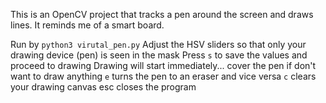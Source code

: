 This is an OpenCV project that tracks a pen around the screen and draws lines. It reminds me of a smart board.

Run by `python3 virutal_pen.py`
Adjust the HSV sliders so that only your drawing device (pen) is seen in the mask
Press `s` to save the values and proceed to drawing
Drawing will start immediately... cover the pen if don't want to draw anything
`e` turns the pen to an eraser and vice versa
`c` clears your drawing canvas
esc closes the program
